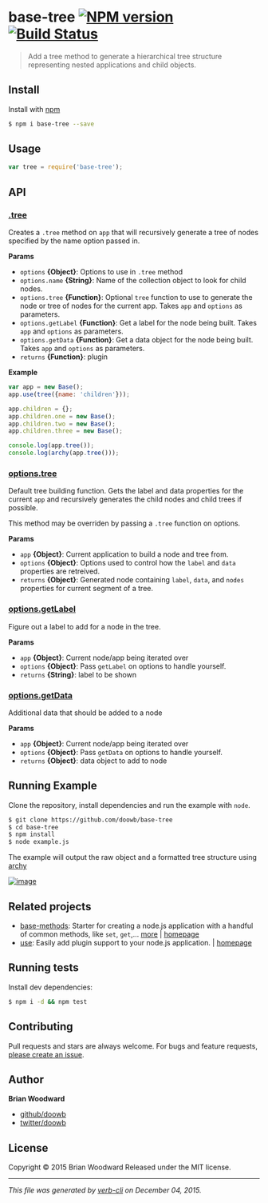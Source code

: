 # base-tree [![NPM version](https://badge.fury.io/js/base-tree.svg)](http://badge.fury.io/js/base-tree)  [![Build Status](https://travis-ci.org/doowb/base-tree.svg)](https://travis-ci.org/doowb/base-tree)

> Add a tree method to generate a hierarchical tree structure representing nested applications and child objects.

## Install

Install with [npm](https://www.npmjs.com/)

```sh
$ npm i base-tree --save
```

## Usage

```js
var tree = require('base-tree');
```

## API

### [.tree](index.js#L39)

Creates a `.tree` method on `app` that will recursively generate a tree of nodes specified by the name option passed in.

**Params**

* `options` **{Object}**: Options to use in `.tree` method
* `options.name` **{String}**: Name of the collection object to look for child nodes.
* `options.tree` **{Function}**: Optional `tree` function to use to generate the node or tree of nodes for the current app. Takes `app` and `options` as parameters.
* `options.getLabel` **{Function}**: Get a label for the node being built. Takes `app` and `options` as parameters.
* `options.getData` **{Function}**: Get a data object for the node being built. Takes `app` and `options` as parameters.
* `returns` **{Function}**: plugin

**Example**

```js
var app = new Base();
app.use(tree({name: 'children'}));

app.children = {};
app.children.one = new Base();
app.children.two = new Base();
app.children.three = new Base();

console.log(app.tree());
console.log(archy(app.tree()));
```

### [options.tree](index.js#L75)

Default tree building function. Gets the label and data properties for the current `app` and recursively generates the child nodes and child trees if possible.

This method may be overriden by passing a `.tree` function on options.

**Params**

* `app` **{Object}**: Current application to build a node and tree from.
* `options` **{Object}**: Options used to control how the `label` and `data` properties are retreived.
* `returns` **{Object}**: Generated node containing `label`, `data`, and `nodes` properties for current segment of a tree.

### [options.getLabel](index.js#L116)

Figure out a label to add for a node in the tree.

**Params**

* `app` **{Object}**: Current node/app being iterated over
* `options` **{Object}**: Pass `getLabel` on options to handle yourself.
* `returns` **{String}**: label to be shown

### [options.getData](index.js#L133)

Additional data that should be added to a node

**Params**

* `app` **{Object}**: Current node/app being iterated over
* `options` **{Object}**: Pass `getData` on options to handle yourself.
* `returns` **{Object}**: data object to add to node

## Running Example

Clone the repository, install dependencies and run the example with `node`.

```sh
$ git clone https://github.com/doowb/base-tree
$ cd base-tree
$ npm install
$ node example.js
```

The example will output the raw object and a formatted tree structure using [archy](https://github.com/substack/node-archy)

[![image](https://cloud.githubusercontent.com/assets/995160/11600429/8648c144-9a9a-11e5-9f3e-2fd9955d87ec.png)](https://www.npmjs.com/)

## Related projects

* [base-methods](https://www.npmjs.com/package/base-methods): Starter for creating a node.js application with a handful of common methods, like `set`, `get`,… [more](https://www.npmjs.com/package/base-methods) | [homepage](https://github.com/jonschlinkert/base-methods)
* [use](https://www.npmjs.com/package/use): Easily add plugin support to your node.js application. | [homepage](https://github.com/jonschlinkert/use)

## Running tests

Install dev dependencies:

```sh
$ npm i -d && npm test
```

## Contributing

Pull requests and stars are always welcome. For bugs and feature requests, [please create an issue](https://github.com/doowb/base-tree/issues/new).

## Author

**Brian Woodward**

+ [github/doowb](https://github.com/doowb)
+ [twitter/doowb](http://twitter.com/doowb)

## License

Copyright © 2015 Brian Woodward
Released under the MIT license.

***

_This file was generated by [verb-cli](https://github.com/assemble/verb-cli) on December 04, 2015._
